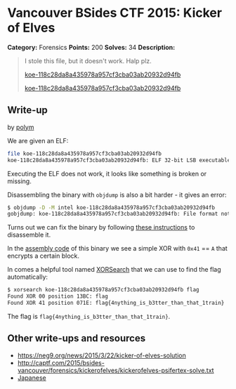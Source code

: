 # Vancouver BSides CTF 2015: Kicker of Elves

**Category:** Forensics
**Points:** 200
**Solves:** 34
**Description:** 

> I stole this file, but it doesn't work. Halp plz.
> 
> [koe-118c28da8a435978a957cf3cba03ab20932d94fb](koe-118c28da8a435978a957cf3cba03ab20932d94fb)
>
> [koe-118c28da8a435978a957cf3cba03ab20932d94fb](koe-118c28da8a435978a957cf3cba03ab20932d94fb)

## Write-up

by [polym](https://github.com/abpolym)

We are given an ELF:

```bash
file koe-118c28da8a435978a957cf3cba03ab20932d94fb 
koe-118c28da8a435978a957cf3cba03ab20932d94fb: ELF 32-bit LSB executable, Intel 80386, version 1 (SYSV), dynamically linked (uses shared libs), stripped
```

Executing the ELF does not work, it looks like something is broken or missing.

Disassembling the binary with `objdump` is also a bit harder - it gives an error:

```bash
$ objdump -D -M intel koe-118c28da8a435978a957cf3cba03ab20932d94fb
gobjdump: koe-118c28da8a435978a957cf3cba03ab20932d94fb: File format not recognized
```

Turns out we can fix the binary by following [these instructions](http://www.askrprojects.net/software/objdump.html) to disassemble it.

In the [assembly code](./koe.asm) of this binary we see a simple XOR with `0x41` == `A` that encrypts a certain block.

In comes a helpful tool named [XORSearch](http://blog.didierstevens.com/?s=xorsearch) that we can use to find the flag automatically:

```bash
$ xorsearch koe-118c28da8a435978a957cf3cba03ab20932d94fb flag
Found XOR 00 position 13BC: flag
Found XOR 41 position 071E: flag{4nything_is_b3tter_than_that_1train}
```

The flag is `flag{4nything_is_b3tter_than_that_1train}`.

## Other write-ups and resources

* <https://neg9.org/news/2015/3/22/kicker-of-elves-solution>
* <http://captf.com/2015/bsides-vancouver/forensics/kickerofelves/kickerofelves-psifertex-solve.txt>
* [Japanese](http://mage-ctf-writeup.blogspot.jp/2015/03/b-sides-vancouver-2015.html)
